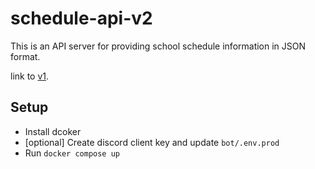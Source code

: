 # schedule-api-v2
This is an API server for providing school schedule information in JSON format.


link to [v1](https://github.com/ongsalt/scheduleAPI).
## Setup
- Install dcoker
- [optional] Create discord client key and update `bot/.env.prod`
- Run `docker compose up`

